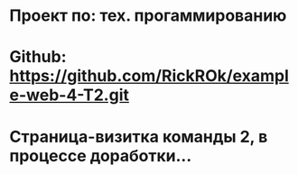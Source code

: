 # Проект по: тех. прогаммированию
# Github: https://github.com/RickROk/example-web-4-T2.git
# Страница-визитка команды 2, в процессе доработки...

